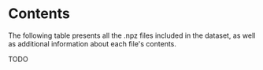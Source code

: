 # Contents

The following table presents all the .npz files included in the dataset, as well as additional information about each file's contents.

TODO
